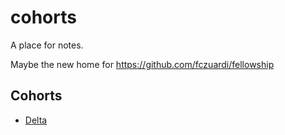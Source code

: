 # cohorts

A place for notes.

Maybe the new home for https://github.com/fczuardi/fellowship


## Cohorts

- [Delta](https://github.com/Falafel-Fellows/cohorts/issues/1)
